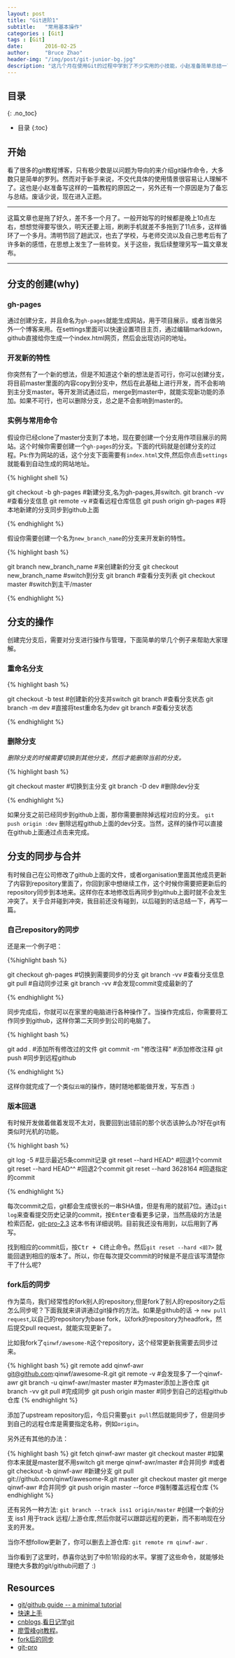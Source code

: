 ```yaml
---
layout: post
title: "Git进阶1"
subtitle:   "常用基本操作"
categories : [Git]
tags : [Git]
date:       2016-02-25
author:     "Bruce Zhao"
header-img: "/img/post/git-junior-bg.jpg"
description: "这几个月在使用Git的过程中学到了不少实用的小技能，小赵准备简单总结一下，来与大家分享。也欢迎大家在评论区不断补充~"
---
```


## 目录
{: .no_toc}

* 目录
{:toc}

## 开始

看了很多的git教程博客，只有极少数是以问题为导向的来介绍git操作命令，大多数只是简单的罗列。然而对于新手来说，不交代具体的使用情景很容易让人理解不了。这也是小赵准备写这样的一篇教程的原因之一，另外还有一个原因是为了备忘与总结。废话少说，现在进入正题。

---
这篇文章也是拖了好久，差不多一个月了。一般开始写的时候都是晚上10点左右，想想觉得要写很久，明天还要上班，刷刷手机就差不多拖到了11点多，这样循环了一个多月。清明节回了趟武汉，也去了学校，与老师交流以及自己思考后有了许多新的感悟，在思想上发生了一些转变。关于这些，我后续整理另写一篇文章发布。

---

## 分支的创建(why)

### gh-pages

通过创建分支，并且命名为`gh-pages`就能生成网站，用于项目展示，或者当做另外一个博客来用。在settings里面可以快速设置项目主页，通过编辑markdown，github直接给你生成一个index.html网页，然后会出现访问的地址。

### 开发新的特性

你突然有了一个新的想法，但是不知道这个新的想法是否可行，你可以创建分支，将目前master里面的内容copy到分支中，然后在此基础上进行开发，而不会影响到主分支master。等开发测试通过后，merge到master中，就能实现新功能的添加。如果不可行，也可以删除分支，总之是不会影响到master的。

### 实例与常用命令

假设你已经clone了master分支到了本地，现在要创建一个分支用作项目展示的网站。这个时候你需要创建一个`gh-pages`的分支。下面的代码就是创建分支的过程。Ps:作为网站的话，这个分支下面需要有`index.html`文件,然后你点击`settings`就能看到自动生成的网站地址。

{% highlight shell %}

git checkout -b gh-pages	#新建分支,名为gh-pages,并switch.
git branch -vv			#查看分支信息
git remote -v			#查看远程仓库信息
git push origin gh-pages	#将本地新建的分支同步到github上面

{% endhighlight %}

假设你需要创建一个名为`new_branch_name`的分支来开发新的特性。

{% highlight bash %}

git branch new_branch_name	#来创建新的分支
git checkout new_branch_name	#switch到分支
git branch 			#查看分支列表
git checkout master 		#switch到主干/master

{% endhighlight %}



## 分支的操作

创建完分支后，需要对分支进行操作与管理，下面简单的举几个例子来帮助大家理解。

### 重命名分支

{% highlight bash %}

git checkout -b test 		#创建新的分支并switch
git branch     			#查看分支状态
git branch -m dev		#直接将test重命名为dev
git branch			#查看分支状态

{% endhighlight %}

### 删除分支

*删除分支的时候需要切换到其他分支，然后才能删除当前的分支。*

{% highlight bash %}

git checkout master			#切换到主分支
git branch -D dev			#删除dev分支

{% endhighlight %}

如果分支之前已经同步到github上面，那你需要删除掉远程对应的分支。
`git push origin :dev` 删除远程github上面的dev分支。当然，这样的操作可以直接在github上面通过点击来完成。

## 分支的同步与合并

有时候自己在公司修改了github上面的文件，或者organisation里面其他成员更新了内容到repository里面了，你回到家中想继续工作，这个时候你需要把更新后的repository同步到本地来。这样你在本地修改后再同步到github上面时就不会发生冲突了。关于合并碰到冲突，我目前还没有碰到，以后碰到的话总结一下，再写一篇。

### 自己repository的同步

还是来一个例子吧：

{%highlight bash %}

git checkout gh-pages		#切换到需要同步的分支
git branch -vv 			#查看分支信息
git pull 			#自动同步过来
git branch -vv			#会发现commit变成最新的了

{% endhighlight %}

同步完成后，你就可以在家里的电脑进行各种操作了。当操作完成后，你需要将工作同步到github，这样你第二天同步到公司的电脑了。

{% highlight bash %}

git add .			#添加所有修改过的文件
git commit -m "修改注释" 	#添加修改注释
git push 			#同步到远程github

{% endhighlight %}

这样你就完成了一个类似`云端`的操作，随时随地都能做开发，写东西 :)

### 版本回退

有时候开发做着做着发现不太对，我要回到出错前的那个状态该肿么办?好在git有类似时光机的功能。

{% highlight bash %}

git log -5			#显示最近5条commit记录
git reset --hard HEAD^		#回退1个commit
git reset --hard HEAD^^		#回退2个commit
git reset --hard 3628164	#回退指定的commit

{% endhighlight %}

每次commit之后，git都会生成很长的一串SHA值，但是有用的就前7位。通过`git log`来查看提交历史记录的commit，按<kbd>Enter</kbd>查看更多记录，当然高级的方法是检索匹配，[git-pro-2.3](https://git-scm.com/book/zh/v2/Git-%E5%9F%BA%E7%A1%80-%E6%9F%A5%E7%9C%8B%E6%8F%90%E4%BA%A4%E5%8E%86%E5%8F%B2) 这本书有详细说明。目前我还没有用到，以后用到了再写。

找到相应的commit后，按<kbd>Ctr + C</kbd>终止命令。然后`git reset --hard <前7>` 就能回退到相应的版本了。所以，你在每次提交commit的时候是不是应该写清楚你干了什么呢?

### fork后的同步

作为菜鸟，我们经常性的fork别人的repository,但是fork了别人的repository之后怎么同步呢？下面我就来讲讲通过git操作的方法。如果是github的话 -> `new pull request`,以自己的repository为base fork，以fork的repository为headfork，然后提交pull request，就能实现更新了。

比如我fork了`qinwf/awesome-R`这个repository，这个经常更新我需要去同步过来。

{% highlight bash %}
git remote add qinwf-awr git@github.com:qinwf/awesome-R.git
git remote -v						#会发现多了一个qinwf-awr
git branch -u qinwf-awr/master master 			#为master添加上游仓库 
git branch -vv
git pull 						#完成同步
git push origin master					#同步到自己的远程github仓库
{% endhighlight %}

添加了upstream repository后，今后只需要`git pull`然后就能同步了，但是同步到自己的远程仓库是需要指定名称，例如`origin`。

另外还有其他的办法：

{% highlight bash %}
git fetch qinwf-awr	master
git checkout master 			#如果你本来就是master就不用switch
git merge qinwf-awr/master		#合并同步
#或者
git checkout -b qinwf-awr 		#新建分支
git pull git://github.com/qinwf/awesome-R.git master
git checkout master
git merge qinwf-awr			#合并同步
git push origin master --force		#强制覆盖远程仓库
{% endhighlight %}

还有另外一种方法: `git branch --track iss1 origin/master`  #创建一个新的分支 iss1 用于track 远程/上游仓库,然后你就可以跟踪远程的更新，而不影响现在分支的开发。

当你不想follow更新了，你可以删去上游仓库: `git remote rm qinwf-awr` .

当你看到了这里时，恭喜你达到了中阶1阶段的水平。掌握了这些命令，就能够处理绝大多数的git/github问题了 :)

## Resources

- [git/github guide -- a minimal tutorial](http://kbroman.org/github_tutorial/)
- [快速上手](http://rogerdudler.github.io/git-guide/index.zh.html)
- [cnblogs](http://www.cnblogs.com/fengyv/archive/2014/06/16/3791588.html).[看日记学git](http://roclinux.cn/?p=213)
- [廖雪峰git教程](http://www.liaoxuefeng.com/wiki/0013739516305929606dd18361248578c67b8067c8c017b000)。
- [fork后的同步](https://github.com/hadley/ggplot2/wiki/Developing-ggplot2-using-github)
- [git-pro](https://git-scm.com/book/zh/v2)
